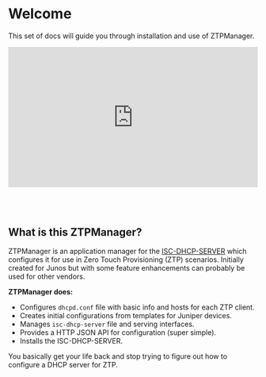 # Welcome

This set of docs will guide you through installation and use of ZTPManager.

<div style="position: relative; padding-bottom: 56.25%; height: 0; overflow: hidden; max-width: 100%; height: auto;">
    <iframe src="https://www.youtube.com/embed/3Wz4COk-ae4" frameborder="0" allowfullscreen style="position: absolute; top: 0; left: 0; width: 100%; height: 100%;"></iframe>
</div>

<br/> <br/>
## What is this ZTPManager?

ZTPManager is an application manager for the [ISC-DHCP-SERVER](https://www.isc.org/downloads/dhcp/) which configures it for use in Zero Touch Provisioning (ZTP) scenarios. Initially created for Junos but with some feature enhancements can probably be used for other vendors.

__ZTPManager does:__

- Configures `dhcpd.conf` file with basic info and hosts for each ZTP client.
- Creates initial configurations from templates for Juniper devices.
- Manages `isc-dhcp-server` file and serving interfaces.
- Provides a HTTP JSON API for configuration (super simple).
- Installs the ISC-DHCP-SERVER.

You basically get your life back and stop trying to figure out how to configure a DHCP server for ZTP.
